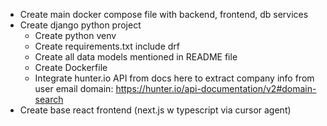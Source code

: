 - Create main docker compose file with backend, frontend, db services
- Create django python project
  - Create python venv
  - Create requirements.txt include drf
  - Create all data models mentioned in README file
  - Create Dockerfile
  - Integrate hunter.io API from docs here to extract company info from user email domain: https://hunter.io/api-documentation/v2#domain-search 
- Create base react frontend (next.js w typescript via cursor agent)
